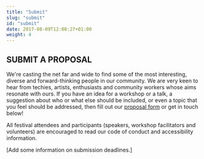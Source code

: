 ```yaml
---
title: "Submit"
slug: "submit"
id: "submit"
date: 2017-08-09T12:08:27+01:00
weight: 4
---
```


## SUBMIT A PROPOSAL

We're casting the net far and wide to find some of the most interesting, diverse and forward-thinking people in our community. We are very keen to hear from techies, artists, enthusiasts and community workers whose aims resonate with ours. If you have an idea for a workshop or a talk, a suggestion about who or what else should be included, or even a topic that you feel should be addressed, then fill out our [proposal form](www.example.com) or get in touch below!

All festival attendees and participants (speakers, workshop facilitators and volunteers) are encouraged to read our code of conduct and accessibility information.

[Add some information on submission deadlines.]